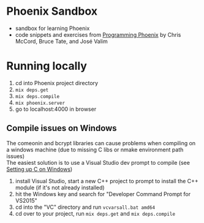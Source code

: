# Phoenix Sandbox
 - sandbox for learning Phoenix
 - code snippets and exercises from [Programming Phoenix](https://pragprog.com/book/phoenix/programming-phoenix) by Chris McCord, Bruce Tate, and José Valim
 
 # Running locally
  1. cd into Phoenix project directory
  1. `mix deps.get`
  1. `mix deps.compile`
  1. `mix phoenix.server`
  1. go to localhost:4000 in browser
  
 ## Compile issues on Windows
 The comeonin and bcrypt libraries can cause problems when compiling on a windows machine (due to missing C libs or nmake environment path issues)  
 The easiest solution is to use a Visual Studio dev prompt to compile (see [Setting up C on Windows](https://groups.google.com/d/msg/elixir-lang-talk/UYo1CWtqd3c/DsqD4F32FgAJ))
 1. install Visual Studio, start a new C++ project to prompt to install the C++ module (if it's not already installed)
 1. hit the Windows key and search for "Developer Command Prompt for VS2015"
 1. cd into the "VC" directory and run `vcvarsall.bat amd64`
 1. cd over to your project, run `mix deps.get` and `mix deps.compile`